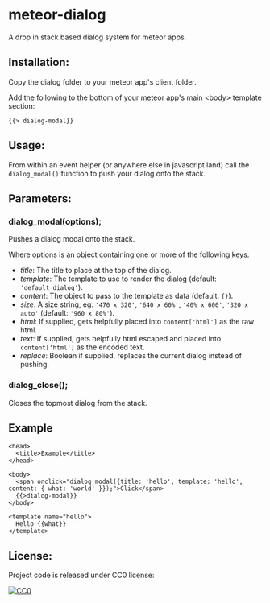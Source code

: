 meteor-dialog
=============

A drop in stack based dialog system for meteor apps.

## Installation:

Copy the dialog folder to your meteor app's client folder.

Add the following to the bottom of your meteor app's main &lt;body&gt; template section:

    {{> dialog-modal}}

## Usage:

From within an event helper (or anywhere else in javascript land) call the `dialog_modal()` function to push your dialog onto the stack.

## Parameters:

### dialog_modal(options);

Pushes a dialog modal onto the stack.

Where options is an object containing one or more of the following keys:
 * *title*: The title to place at the top of the dialog.
 * *template*: The template to use to render the dialog (default: `'default_dialog'`).
 * *content*: The object to pass to the template as data (default: `{}`).
 * *size*: A size string, eg: `'470 x 320'`, `'640 x 60%'`, `'40% x 600'`, `'320 x auto'` (default: `'960 x 80%'`).
 * *html*: If supplied, gets helpfully placed into `content['html']` as the raw html.
 * *text*: If supplied, gets helpfully html escaped and placed into `content['html']` as the encoded text.
 * *replace*: Boolean if supplied, replaces the current dialog instead of pushing.

### dialog_close();

Closes the topmost dialog from the stack.

## Example

    <head>
      <title>Example</title>
    </head>
    
    <body>
      <span onclick="dialog_modal({title: 'hello', template: 'hello', content: { what: 'world' }});">Click</span>
      {{>dialog-modal}}
    </body>
    
    <template name="hello">
      Hello {{what}}
    </template>

## License:

Project code is released under CC0 license:

<a rel="license" href="http://creativecommons.org/publicdomain/zero/1.0/">
<img src="http://i.creativecommons.org/p/zero/1.0/88x31.png" style="border-style: none;" alt="CC0" />
</a>

